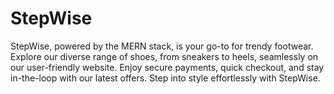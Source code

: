 # StepWise

StepWise, powered by the MERN stack, is your go-to for trendy footwear. Explore our diverse range of shoes, from sneakers to heels, seamlessly on our user-friendly website. Enjoy secure payments, quick checkout, and stay in-the-loop with our latest offers. Step into style effortlessly with StepWise.
